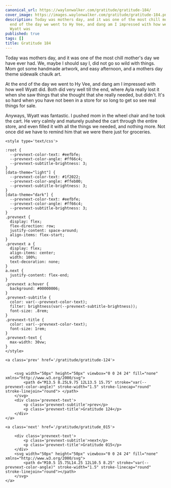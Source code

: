 ```yaml
---
canonical_url: https://waylonwalker.com/gratitude/gratitude-184/
cover_image: https://images.waylonwalker.com/gratitude/gratitude-184.png
description: Today was mothers day, and it was one of the most chill mother At the
  end of the day we went to Hy Vee, and dang am I impressed with how well Anyways,
  Wyatt was
published: true
tags: []
title: Gratitude 184
---
```


Today was mothers day, and it was one of the most chill mother's day we have ever had.  We, maybe I should say I, did not go so wild with things.  Mom got some handmade artwork, and easy afternoon, and a mothers day theme sidewalk chaulk art.

At the end of the day we went to Hy Vee, and dang am I impressed with how well Wyatt did.  Both did very well till the end, where Ayla really lost it when she saw things that she thought that she really needed, but didn't.  It's so hard when you have not been in a store for so long to get so see real things for sale.

Anyways, Wyatt was fantastic.  I pushed mom in the wheel chair and he took the cart.  He very calmly and maturely pushed the cart through the entire store, and even filled it with all the things we needed, and nothing more.  Not once did we have to remind him that we were there just for groceries.
<div class='prevnext'>

    <style type='text/css'>

    :root {
      --prevnext-color-text: #eefbfe;
      --prevnext-color-angle: #ff66c4;
      --prevnext-subtitle-brightness: 3;
    }
    [data-theme="light"] {
      --prevnext-color-text: #1f2022;
      --prevnext-color-angle: #ffeb00;
      --prevnext-subtitle-brightness: 3;
    }
    [data-theme="dark"] {
      --prevnext-color-text: #eefbfe;
      --prevnext-color-angle: #ff66c4;
      --prevnext-subtitle-brightness: 3;
    }
    .prevnext {
      display: flex;
      flex-direction: row;
      justify-content: space-around;
      align-items: flex-start;
    }
    .prevnext a {
      display: flex;
      align-items: center;
      width: 100%;
      text-decoration: none;
    }
    a.next {
      justify-content: flex-end;
    }
    .prevnext a:hover {
      background: #00000006;
    }
    .prevnext-subtitle {
      color: var(--prevnext-color-text);
      filter: brightness(var(--prevnext-subtitle-brightness));
      font-size: .8rem;
    }
    .prevnext-title {
      color: var(--prevnext-color-text);
      font-size: 1rem;
    }
    .prevnext-text {
      max-width: 30vw;
    }
    </style>
    
    <a class='prev' href='/gratitude/gratitude-124'>
    

        <svg width="50px" height="50px" viewbox="0 0 24 24" fill="none" xmlns="http://www.w3.org/2000/svg">
            <path d="M13.5 8.25L9.75 12L13.5 15.75" stroke="var(--prevnext-color-angle)" stroke-width="1.5" stroke-linecap="round" stroke-linejoin="round"> </path>
        </svg>
        <div class='prevnext-text'>
            <p class='prevnext-subtitle'>prev</p>
            <p class='prevnext-title'>Gratitude 124</p>
        </div>
    </a>
    
    <a class='next' href='/gratitude/gratitude_015'>
    
        <div class='prevnext-text'>
            <p class='prevnext-subtitle'>next</p>
            <p class='prevnext-title'>Gratitude 015</p>
        </div>
        <svg width="50px" height="50px" viewbox="0 0 24 24" fill="none" xmlns="http://www.w3.org/2000/svg">
            <path d="M10.5 15.75L14.25 12L10.5 8.25" stroke="var(--prevnext-color-angle)" stroke-width="1.5" stroke-linecap="round" stroke-linejoin="round"></path>
        </svg>
    </a>
  </div>